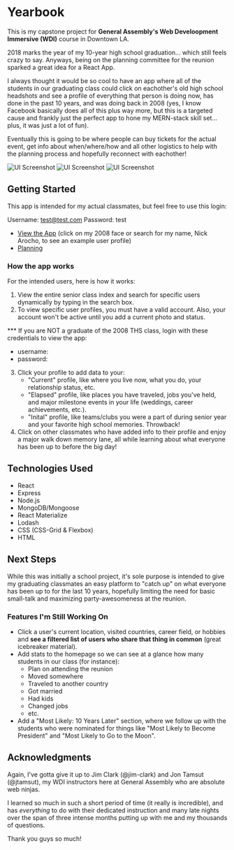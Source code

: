 # Yearbook

This is my capstone project for <strong>General Assembly's Web Develoopment Immersive (WDI)</strong> course in Downtown LA.

2018 marks the year of my 10-year high school graduation... which still feels crazy to say. Anyways, being on the planning committee for the reunion sparked a great idea for a React App. 

I always thought it would be so cool to have an app where all of the students in our graduating class could click on eachother's old high school headshots and see a profile of everything that person is doing now, has done in the past 10 years, and was doing back in 2008 (yes, I know Facebook basically does all of this plus way more, but this is a targeted cause and frankly just the perfect app to hone my MERN-stack skill set... plus, it was just a lot of fun).

Eventually this is going to be where people can buy tickets for the actual event, get info about when/where/how and all other logistics to help with the planning process and hopefully reconnect with eachother!
 
![UI Screenshot](https://i.imgur.com/thzt97y.png)
![UI Screenshot](https://i.imgur.com/1a7wFKj.png)
![UI Screenshot](https://i.imgur.com/IllGr0M.png)

## Getting Started
This app is intended for my actual classmates, but feel free to use this login:

Username: test@test.com
Password: test

* [View the App](https://year-book.herokuapp.com/)
(click on my 2008 face or search for my name, Nick Arocho, to see an example user profile)
* [Planning](https://trello.com/b/VyOfshlw/project-4-wdi-capstone)

### How the app works

For the intended users, here is how it works:

1. View the entire senior class index and search for specific users dynamically by typing in the search box.
2. To view specific user profiles, you must have a valid account. Also, your account won't be active until you add a current photo and status.

*** If you are NOT a graduate of the 2008 THS class, login with these credentials to view the app:

* username: 
* password:

3. Click your profile to add data to your: 
    * "Current" profile, like where you live now, what you do, your relationship status, etc.
    * "Elapsed" profile, like places you have traveled, jobs you've held, and major milestone events in your life (weddings, career achievements, etc.).
    * "Inital" profile, like teams/clubs you were a part of during senior year and your favorite high school memories. Throwback!
5. Click on other classmates who have added info to their profile and enjoy a major walk down memory lane, all while learning about what everyone has been up to before the big day!

## Technologies Used

* React
* Express
* Node.js
* MongoDB/Mongoose
* React Materialize
* Lodash
* CSS (CSS-Grid & Flexbox)
* HTML

## Next Steps

While this was initially a school project, it's sole purpose is intended to give my graduating classmates an easy platform to "catch up" on what everyone has been up to for the last 10 years, hopefully limiting the need for basic small-talk and maximizing party-awesomeness at the reunion.

### Features I'm Still Working On

* Click a user's current location, visited countries, career field, or hobbies and <strong>see a filtered list of users who share that thing in common</strong> (great icebreaker material).
* Add stats to the homepage so we can see at a glance how many students in our class (for instance):
    * Plan on attending the reunion
    * Moved somewhere
    * Traveled to another country
    * Got married
    * Had kids
    * Changed jobs
    * etc.
* Add a "Most Likely: 10 Years Later" section, where we follow up with the students who were nominated for things like "Most Likely to Become President" and "Most Likely to Go to the Moon".

## Acknowledgments
Again, I've gotta give it up to Jim Clark (@jim-clark) and Jon Tamsut (@jtamsut), my WDI instructors here at General Assembly who are absolute web ninjas. 

I learned so much in such a short period of time (it really is incredible), and has <em>everything</em> to do with their dedicated instruction and many late nights over the span of three intense months putting up with me and my thousands of questions.

Thank you guys so much!
